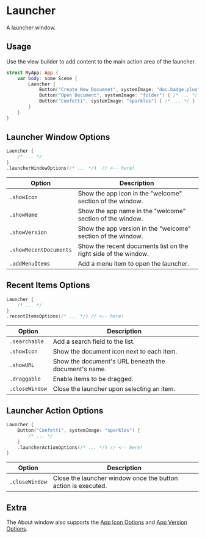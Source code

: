 # Launcher
A launcher window.

## Usage
Use the view builder to add content to the main action area of the launcher.
```swift
struct MyApp: App {
	var body: some Scene {
		Launcher {
			Button("Create New Documnet", systemImage: "doc.badge.plus") { /* ... */ }
			Button("Open Document", systemImage: "folder") { /* ... */ }
			Button("Confetti", systemImage: "sparkles") { /* ... */ }
		}
	}
}
```

## Launcher Window Options
```swift
Launcher {
	/* ... */
}
.launcherWindowOptions(/* ... */)  // <-- here!
```
| Option | Description |
| - | - |
| `.showIcon` | Show the app icon in the "welcome" section of the window. |
| `.showName` | Show the app name in the "welcome" section of the window. |
| `.showVersion` | Show the app version in the "welcome" section of the window. |
| `.showRecentDocuments` | Show the recent documents list on the right side of the window. |
| `.addMenuItems` | Add a menu item to open the launcher. |

## Recent Items Options
```swift
Launcher {
	/* ... */
}
.recentItemsOptions(/* ... */) // <-- here!
```
| Option | Description |
| - | - |
| `.searchable` | Add a search field to the list. |
| `.showIcon` | Show the document icon next to each item. |
| `.showURL` | Show the document's URL beneath the document's name. |
| `.draggable` | Enable items to be dragged. |
| `.closeWindow` | Close the launcher upon selecting an item. |

## Launcher Action Options
```swift
Launcher {
	Button("Confetti", systemImage: "sparkles") {
		/* ... */
	}
	.launcherActionOptions(/* ... */) // <-- here!
}
```
| Option | Description |
| - | - |
| `.closeWindow` | Close the launcher window once the button action is executed. |

## Extra
The About window also supports the [App Icon Options](Sources/_MoreWindowsCommon/DOCUMENTATION.md#app-icon-options) and [App Version Options](Sources/_MoreWindowsCommon/DOCUMENTATION.md#app-version-options).
